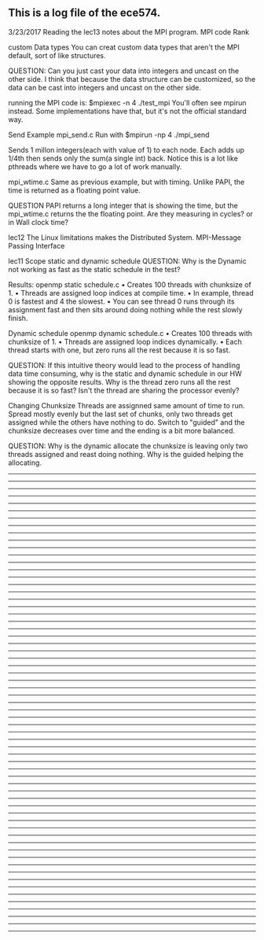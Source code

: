 This is a log file of the ece574.
--------------------------------------------------------------------------------
3/23/2017
Reading the lec13 notes about the MPI program.
MPI code
Rank

custom Data types
You can creat custom data types that aren't the MPI default, sort of like
structures.

QUESTION: Can you just cast your data into integers and uncast on the other
side.
I think that because the data structure can be customized, so the data can be
cast into integers and uncast on the other side.

running the MPI code is:
$mpiexec -n 4 ./test_mpi
You'll often see mpirun instead. Some implementations have that, but it's not
the official standard way.

Send Example
mpi_send.c
Run with
$mpirun -np 4 ./mpi_send

Sends 1 millon integers(each with value of 1) to each node.
Each adds up 1/4th then sends only the sum(a single int) back.
Notice this is a lot like pthreads where we have to go a lot of work manually.

mpi_wtime.c
Same as previous example, but with timing.
Unlike PAPI, the time is returned as a floating point value.

QUESTION
PAPI returns a long integer that is showing the time, but the mpi_wtime.c
returns the the floating point. Are they measuring in cycles? or in Wall clock
time?

lec12
The Linux limitations makes the Distributed System.
MPI-Message Passing Interface

lec11
Scope
static and dynamic schedule
QUESTION: Why is the Dynamic not working as fast as the static schedule in the
test?

Results:
openmp static schedule.c
• Creates 100 threads with chunksize of 1.
• Threads are assigned loop indices at compile time.
• In example, thread 0 is fastest and 4 the slowest.
• You can see thread 0 runs through its assignment fast
and then sits around doing nothing while the rest slowly
finish.

Dynamic schedule
openmp dynamic schedule.c
• Creates 100 threads with chunksize of 1.
• Threads are assigned loop indices dynamically.
• Each thread starts with one, but zero runs all the rest
because it is so fast.

QUESTION:
If this intuitive theory would lead to the process of handling data time
consuming, why is the static and dynamic schedule in our HW showing the opposite
results.
Why is the thread zero runs all the rest because it is so fast? Isn't the
thread are sharing the processor evenly?

Changing Chunksize
Threads are assignned same amount of time to run.
Spread mostly evenly but the last set of chunks, only two threads get assigned
while the others have nothing to do.
Switch to "guided" and the chunksize decreases over time and the ending is a bit
more balanced.

QUESTION: Why is the dynamic allocate the chunksize is leaving only two threads
assigned and reast doing nothing. Why is the guided helping the allocating.

--------------------------------------------------------------------------------
--------------------------------------------------------------------------------
--------------------------------------------------------------------------------
--------------------------------------------------------------------------------
--------------------------------------------------------------------------------
--------------------------------------------------------------------------------
--------------------------------------------------------------------------------
--------------------------------------------------------------------------------
--------------------------------------------------------------------------------
--------------------------------------------------------------------------------
--------------------------------------------------------------------------------
--------------------------------------------------------------------------------
--------------------------------------------------------------------------------
--------------------------------------------------------------------------------
--------------------------------------------------------------------------------
--------------------------------------------------------------------------------
--------------------------------------------------------------------------------
--------------------------------------------------------------------------------
--------------------------------------------------------------------------------
--------------------------------------------------------------------------------
--------------------------------------------------------------------------------
--------------------------------------------------------------------------------
--------------------------------------------------------------------------------
--------------------------------------------------------------------------------
--------------------------------------------------------------------------------
--------------------------------------------------------------------------------
--------------------------------------------------------------------------------
--------------------------------------------------------------------------------
--------------------------------------------------------------------------------
--------------------------------------------------------------------------------
--------------------------------------------------------------------------------
--------------------------------------------------------------------------------
--------------------------------------------------------------------------------
--------------------------------------------------------------------------------
--------------------------------------------------------------------------------
--------------------------------------------------------------------------------
--------------------------------------------------------------------------------
--------------------------------------------------------------------------------
--------------------------------------------------------------------------------
--------------------------------------------------------------------------------
--------------------------------------------------------------------------------
--------------------------------------------------------------------------------
--------------------------------------------------------------------------------
--------------------------------------------------------------------------------
--------------------------------------------------------------------------------
--------------------------------------------------------------------------------
--------------------------------------------------------------------------------
--------------------------------------------------------------------------------
--------------------------------------------------------------------------------
--------------------------------------------------------------------------------
--------------------------------------------------------------------------------
--------------------------------------------------------------------------------
--------------------------------------------------------------------------------
--------------------------------------------------------------------------------
--------------------------------------------------------------------------------
--------------------------------------------------------------------------------
--------------------------------------------------------------------------------
--------------------------------------------------------------------------------
--------------------------------------------------------------------------------
--------------------------------------------------------------------------------
--------------------------------------------------------------------------------
--------------------------------------------------------------------------------
--------------------------------------------------------------------------------
